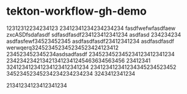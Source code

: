 # tekton-workflow-gh-demo

12312312234234123
23412341234234234234
fasdfwefwfasdfaew
zxcASDfsdafasdf
sdfasdfasdf234123412341234
asdfasd 234234234
asdfasfewf34523452345
asdfasdfasdf23412341234
asdfasdfasdf
werwqerq324523452345234523424123412
234523452345234asdsadfasdf
234523452345234123412341234
2342342342134213412341245463634563456
23412341
324123412341234123412341234
234123412341234345234523452
34523452345234234234234234
3243412341234

21341234123412341234
